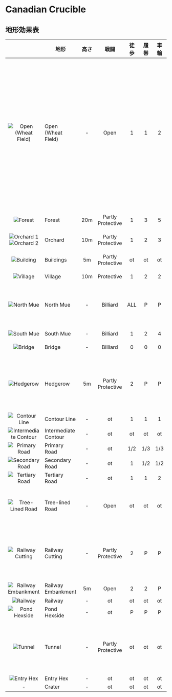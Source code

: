 # Canadian Crucible

## 地形効果表

||地形|高さ|戦闘|徒歩|履帯|車輪|付記|
|:-----:|-----|:-----:|:-----:|:-----:|:-----:|:-----:|-----|
|![Open (Wheat Field)](https://live.staticflickr.com/65535/47051554644_3ffca95a78_o.jpg)|Open (Wheat Field)|-|Open|1|1|2|Aターゲットに対するスポット/ソーティ・サクセスではPartly Protective扱い、目標に隣接するHedgerowヘクスサイドを通るならスポット/低弾道ではPartly Protective扱い|
|![Forest](https://live.staticflickr.com/65535/47789038062_18e7be17ac_o.jpg)|Forest|20m|Partly Protective|1|3|5|断片（sliver）は無視|
|![Orchard 1](https://live.staticflickr.com/65535/47051554604_f8e6c951ec_o.jpg) ![Orchard 2](https://live.staticflickr.com/65535/47789037802_ace67ac488_o.jpg)|Orchard|10m|Partly Protective|1|2|3||
|![Building](https://live.staticflickr.com/65535/47841163581_0599e6ddc1_o.jpg)|Buildings|5m|Partly Protective|ot|ot|ot|断片（sliver）は無視|
|![Village](https://live.staticflickr.com/65535/47051555024_b0c859db18_o.jpg)|Village|10m|Protective|1|2|2||
|![North Mue](https://live.staticflickr.com/65535/47789037532_52ab68d26b_o.jpg)|North Mue|-|Billiard|ALL|P|P|鉄道の北、歩兵/MGのみ渡河可、SYR不可|
|![South Mue](https://live.staticflickr.com/65535/47789038352_b9036bc201_o.jpg)|South Mue|-|Billiard|1|2|4|鉄道の南|
|![Bridge](https://live.staticflickr.com/65535/47051554364_fce641bf56_o.jpg)|Bridge|-|Billiard|0|0|0|ボトルネック|
|![Hedgerow](https://live.staticflickr.com/65535/47841163421_ec06c003f8_o.jpg)|Hedgerow|5m|Partly Protective|2|P|P|Aターゲットのみ道なしで通過可、道で通過ならボトルネック|
|![Contour Line](https://live.staticflickr.com/65535/47051554274_aabd1d3a7e_o.jpg)|Contour Line|-|ot|1|1|1||
|![Intermediate Contour](https://live.staticflickr.com/65535/47051554754_fbfb7ee4b8_o.jpg)|Intermediate Contour|-|ot|ot|ot|ot||
|![Primary Road](https://live.staticflickr.com/65535/47051554424_65c104d733_o.jpg)|Primary Road|-|ot|1/2|1/3|1/3||
|![Secondary Road](https://live.staticflickr.com/65535/47841163961_f28d7400d0_o.jpg)|Secondary Road|-|ot|1|1/2|1/2||
|![Tertiary Road](https://live.staticflickr.com/65535/47841163841_dd15bc2e2b_o.jpg)|Tertiary Road|-|ot|1|1|2||
|![Tree-Lined Road](https://live.staticflickr.com/65535/47051555094_557eb63aba_o.jpg)|Tree-lined Road|-|Open|ot|ot|ot|低弾道はヘクス/シンボル通過ごとに射撃-1|
|![Railway Cutting](https://live.staticflickr.com/65535/47051554114_0c84c0be03_o.jpg)|Railway Cutting|-|Partly Protective|2|P|P|Aターゲットのみ道なしで進入可、道で進入なら戦闘はot|
|![Railway Embankment](https://live.staticflickr.com/65535/47051555214_d5657dc420_o.jpg)|Railway Embankment|5m|Open|2|2|P|車両はBilliard|
|![Railway](https://live.staticflickr.com/65535/47051554404_89ffba75ce_o.jpg)|Railway|-|ot|ot|ot|ot||
|![Pond Hexside](https://live.staticflickr.com/65535/47051554484_5bbf9f5e5b_o.jpg)|Pond Hexside|-|ot|P|P|P||
|![Tunnel](https://live.staticflickr.com/65535/47051555074_79af64ca1a_o.jpg)|Tunnel|-|Partly Protective|ot|ot|ot|ボトルネック、移動中にSUP/PARになる以外は滞在不可|
|![Entry Hex](https://live.staticflickr.com/65535/47051554894_d6f1301b5e_o.jpg)|Entry Hex|-|ot|ot|ot|ot||
|-|Crater|-|ot|ot|ot|ot||

